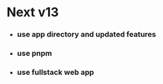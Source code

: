 # Next v13

- ### use app directory and updated features
- ### use pnpm
- ### use fullstack web app
